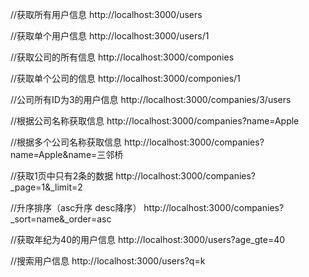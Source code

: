 //获取所有用户信息
http://localhost:3000/users

//获取单个用户信息
http://localhost:3000/users/1

//获取公司的所有信息
http://localhost:3000/componies

//获取单个公司的信息
http://localhost:3000/componies/1

//公司所有ID为3的用户信息
http://localhost:3000/companies/3/users

//根据公司名称获取信息
http://localhost:3000/companies?name=Apple

//根据多个公司名称获取信息
http://localhost:3000/companies?name=Apple&name=三邻桥

//获取1页中只有2条的数据
http://localhost:3000/companies?_page=1&_limit=2

//升序排序（asc升序 desc降序）
http://localhost:3000/companies?_sort=name&_order=asc

//获取年纪为40的用户信息
http://localhost:3000/users?age_gte=40

//搜索用户信息
http://localhost:3000/users?q=k